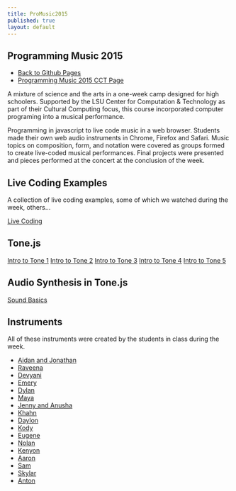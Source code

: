 ```yaml
---
title: ProMusic2015
published: true
layout: default
---
```



## Programming Music 2015

- [Back to Github Pages](/Programming-Music)
- [Programming Music 2015 CCT Page](https://www.cct.lsu.edu/ProMusic2015) 

A mixture of science and the arts in a one-week camp designed for high schoolers. Supported by the LSU Center for Computation & Technology as part of their Cultural Computing focus, this course incorporated computer programing into a musical performance.

Programming in javascript to live code music in a web browser. Students made their own web audio instruments in Chrome, Firefox and Safari. Music topics on composition, form, and notation were covered as groups formed to create live-coded musical performances. Final projects were presented and pieces performed at the concert at the conclusion of the week. 

## Live Coding Examples
A collection of live coding examples, some of which we watched during the week, others...

[Live Coding](Examples)

## Tone.js

[Intro to Tone 1](ToneDemos/Intro-to-Tone-Part1)
[Intro to Tone 2](ToneDemos/Intro-to-Tone-Part2)
[Intro to Tone 3](ToneDemos/Intro-to-Tone-Part3)
[Intro to Tone 4](ToneDemos/Intro-to-Tone-Part4)
[Intro to Tone 5](ToneDemos/Intro-to-Tone-Part5)

## Audio Synthesis in Tone.js

[Sound Basics](SoundBasics/)


## Instruments
All of these instruments were created by the students in class during the week.

- [Aidan and Jonathan](http://braid.nexusosc.com/tonedemo.html?promusic15_Aidan.Jonathan)
- [Raveena](http://braid.nexusosc.com/tonedemo.html?promusic15_Raveena)
- [Devyani](http://braid.nexusosc.com/tonedemo.html?promusic15_Devyani)
- [Emery](http://braid.nexusosc.com/tonedemo.html?promusic15_emery)
- [Dylan](http://braid.nexusosc.com/tonedemo.html?promusic15_Dylan)
- [Maya](http://braid.nexusosc.com/tonedemo.html?promusic15_maya)
- [Jenny and Anusha](http://braid.nexusosc.com/tonedemo.html?promusic15_anushajenny)
- [Khahn](http://braid.nexusosc.com/tonedemo.html?promusic15_Khanh)
- [Daylon](http://braid.nexusosc.com/tonedemo.html?promusic15_Daylon)
- [Kody](http://braid.nexusosc.com/tonedemo.html?pm15_KodyC)
- [Eugene](http://braid.nexusosc.com/tonedemo.html?promusic15_eugene)
- [Nolan](http://braid.nexusosc.com/tonedemo.html?promusic15_nolan)
- [Kenyon](http://braid.nexusosc.com/tonedemo.html?promusic15_kenyon)
- [Aaron](http://braid.nexusosc.com/tonedemo.html?promusic15_Aaron)
- [Sam](http://braid.nexusosc.com/tonedemo.html?pm15_sam_instrument)
- [Skylar](http://braid.nexusosc.com/tonedemo.html?skylar)
- [Anton](http://braid.nexusosc.com/tonedemo.html?Antongw)
